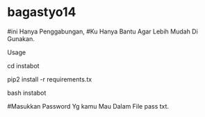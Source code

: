 # bagastyo14
#ini Hanya Penggabungan, #Ku Hanya Bantu Agar Lebih Mudah Di Gunakan.

Usage

cd instabot

pip2 install -r requirements.tx

bash instabot

#Masukkan Password Yg kamu Mau Dalam File pass txt.
